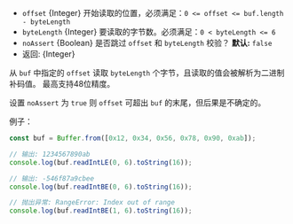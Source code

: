 <!-- YAML
added: v0.11.15
-->

* `offset` {Integer} 开始读取的位置，必须满足：`0 <= offset <= buf.length - byteLength`
* `byteLength` {Integer} 要读取的字节数。必须满足：`0 < byteLength <= 6`
* `noAssert` {Boolean} 是否跳过 `offset` 和 `byteLength` 校验？ **默认:** `false`
* 返回: {Integer}

从 `buf` 中指定的 `offset` 读取 `byteLength` 个字节，且读取的值会被解析为二进制补码值。
最高支持48位精度。

设置 `noAssert` 为 `true` 则 `offset` 可超出 `buf` 的末尾，但后果是不确定的。

例子：

```js
const buf = Buffer.from([0x12, 0x34, 0x56, 0x78, 0x90, 0xab]);

// 输出: 1234567890ab
console.log(buf.readIntLE(0, 6).toString(16));

// 输出: -546f87a9cbee
console.log(buf.readIntBE(0, 6).toString(16));

// 抛出异常: RangeError: Index out of range
console.log(buf.readIntBE(1, 6).toString(16));
```

